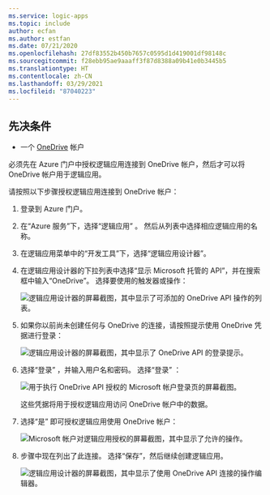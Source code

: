 ```yaml
---
ms.service: logic-apps
ms.topic: include
author: ecfan
ms.author: estfan
ms.date: 07/21/2020
ms.openlocfilehash: 27df83552b450b7657c0595d1d419001df98148c
ms.sourcegitcommit: f28ebb95ae9aaaff3f87d8388a09b41e0b3445b5
ms.translationtype: HT
ms.contentlocale: zh-CN
ms.lasthandoff: 03/29/2021
ms.locfileid: "87040223"
---
```

## <a name="prerequisites"></a>先决条件

* 一个 [OneDrive](https://www.microsoft.com/store/apps/onedrive/9wzdncrfj1p3) 帐户 

必须先在 Azure 门户中授权逻辑应用连接到 OneDrive 帐户，然后才可以将 OneDrive 帐户用于逻辑应用。

请按照以下步骤授权逻辑应用连接到 OneDrive 帐户：  

1. 登录到 Azure 门户。 

1. 在“Azure 服务”下，选择“逻辑应用” 。 然后从列表中选择相应逻辑应用的名称。

1. 在逻辑应用菜单中的“开发工具”下，选择“逻辑应用设计器”。

1. 在逻辑应用设计器的下拉列表中选择“显示 Microsoft 托管的 API”，并在搜索框中输入“OneDrive”。 选择要使用的触发器或操作：

   ![逻辑应用设计器的屏幕截图，其中显示了可添加的 OneDrive API 操作的列表。](./media/connectors-create-api-onedrive/onedrive-1.png)

2. 如果你以前尚未创建任何与 OneDrive 的连接，请按照提示使用 OneDrive 凭据进行登录：  

   ![逻辑应用设计器的屏幕截图，其中显示了 OneDrive API 的登录提示。](./media/connectors-create-api-onedrive/onedrive-2.png)

3. 选择“登录”  ，并输入用户名和密码。 选择“登录”  ： 

   ![用于执行 OneDrive API 授权的 Microsoft 帐户登录页的屏幕截图。](./media/connectors-create-api-onedrive/onedrive-3.png)   

    这些凭据将用于授权逻辑应用访问 OneDrive 帐户中的数据。 

4. 选择“是”  即可授权逻辑应用使用 OneDrive 帐户：  

   ![Microsoft 帐户对逻辑应用授权的屏幕截图，其中显示了允许的操作。](./media/connectors-create-api-onedrive/onedrive-4.png)   
   
5. 步骤中现在列出了此连接。 选择“保存”，然后继续创建逻辑应用。 

   ![逻辑应用设计器的屏幕截图，其中显示了使用 OneDrive API 连接的操作编辑器。](./media/connectors-create-api-onedrive/onedrive-5.png)
